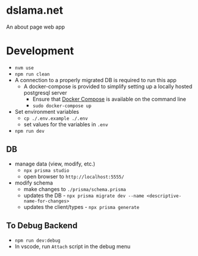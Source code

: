 # dslama.net

An about page web app

# Development
* `nvm use`
* `npm run clean`
* A connection to a properly migrated DB is required to run this app
    * A docker-compose is provided to simplify setting up a locally hosted postgresql server
        * Ensure that [Docker Compose](https://docs.docker.com/compose/install/) is available on the command line
        * `sudo docker-compose up`
* Set environment variables
    * `cp ./.env.example ./.env`
    * set values for the variables in `.env`
* `npm run dev`

## DB
* manage data (view, modify, etc.)
    * `npx prisma studio`
    * open browser to `http://localhost:5555/`
* modify schema
    * make changes to `./prisma/schema.prisma`
    * updates the DB - `npx prisma migrate dev --name <descriptive-name-for-changes>`
    * updates the client/types - `npx prisma generate`

## To Debug Backend
* `npm run dev:debug`
* In vscode, run `Attach` script in the debug menu
